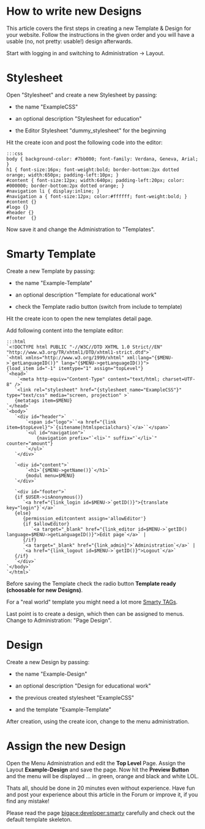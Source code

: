# How to write new Designs

This article covers the first steps in creating a new Template & Design for your website.
Follow the instructions in the given order and you will have a usable (no, not pretty: usable!) design afterwards.

Start with logging in and switching to Administration -> Layout.

# Stylesheet

Open "Stylesheet" and create a new Stylesheet by passing:


*  the name "ExampleCSS"

*  an optional description "Stylesheet for education"

*  the Editor Stylesheet "dummy_stylesheet" for the beginning

Hit the create icon and post the following code into the editor:

	:::css
	body { background-color: #7bb000; font-family: Verdana, Geneva, Arial; }
	h1 { font-size:16px; font-weight:bold; border-bottom:2px dotted orange; width:650px; padding-left:10px; }
	#content { font-size:12px; width:640px; padding-left:20px; color: #000000; border-bottom:2px dotted orange; }
	#navigation li { display:inline; }
	#navigation a { font-size:12px; color:#ffffff; font-weight:bold; }
	#content {}
	#logo {}
	#header {}
	#footer  {}


Now save it and change the Administration to "Templates".

# Smarty Template

Create a new Template by passing:


*  the name "Example-Template"

*  an optional description "Template for educational work"

*  check the Template radio button (switch from include to template)

Hit the create icon to open the new templates detail page.

Add following content into the template editor:

	:::html
	`<!DOCTYPE html PUBLIC "-//W3C//DTD XHTML 1.0 Strict//EN" "http://www.w3.org/TR/xhtml1/DTD/xhtml1-strict.dtd">`
	`<html xmlns="http://www.w3.org/1999/xhtml" xml:lang="{$MENU->`getLanguageID()}" lang="{$MENU->getLanguageID()}">
	{load_item id="-1" itemtype="1" assign="topLevel"}
	`<head>`
	    `<meta http-equiv="Content-Type" content="text/html; charset=UTF-8" />`
	   `<link rel="stylesheet" href="{stylesheet name="ExampleCSS"}" type="text/css" media="screen, projection" >`
	   {metatags item=$MENU}
	`</head>`
	`<body>`
	   `<div id="header">` 
	       `<span id="logo">``<a href="{link item=$topLevel}">`{sitename|htmlspecialchars}`</a>``</span>`
	       `<ul id="navigation">`
	           {navigation prefix="`<li>`" suffix="`</li>`" counter="amount"}
	       `</ul>`
	   `</div>`
	
	   `<div id="content">`
	       `<h1>`{$MENU->getName()}`</h1>`
	       {modul menu=$MENU}
	   `</div>`
	   
	   `<div id="footer">`
	   {if $USER->isAnonymous()}
	      `<a href="{link_login id=$MENU->`getID()}">{translate key="login"}`</a>`
	   {else}
	      {permission_editcontent assign='allowEditor'}
	      {if $allowEditor}
	         `<a target="_blank" href="{link_editor id=$MENU->`getID() language=$MENU->getLanguageID()}">Edit page`</a>` |
	      {/if}
	      `<a target="_blank" href="{link_admin}">`Administration`</a>` | 
	      `<a href="{link_logout id=$MENU->`getID()}">Logout`</a>`
	   {/if}
	   `</div>`
	`</body>`
	`</html>`


Before saving the Template check the radio button **Template ready (choosable for new Designs)**.

For a "real world" template you might need a lot more [Smarty TAGs](smarty_tags). 


Last point is to create a design, which then can be assigned to menus. 
Change to Administration: "Page Design".

# Design

Create a new Design by passing:


*  the name "Example-Design"

*  an optional description "Design for educational work"

*  the previous created stylesheet "ExampleCSS"

*  and the template "Example-Template"

After creation, using the create icon, change to the menu administration.

# Assign the new Design

Open the Menu Administration and edit the **Top Level** Page. Assign the Layout **Example-Design** and save the page.
Now hit the **Preview Button** and the menu will be displayed ... in green, orange and black and white LOL.

Thats all, should be done in 20 minutes even without experience.
Have fun and post your experience about this article in the Forum or improve it, if you find any mistake!

Please read the page [bigace:developer:smarty](developer/smarty) carefully and check out the default template skeleton.
